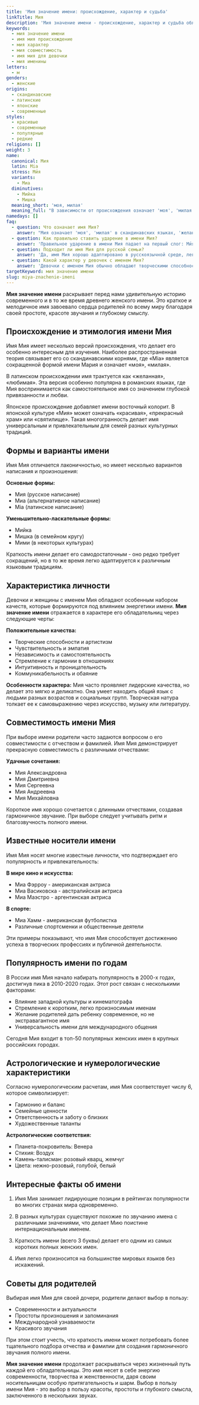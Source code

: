 ```yaml
---
title: 'Мия значение имени: происхождение, характер и судьба'
linkTitle: Мия
description: 'Мия значение имени - происхождение, характер и судьба обладательниц. Узнайте всё о красивом имени Мия: варианты написания, совместимость, именины и знаменитые носители.'
keywords:
  - мия значение имени
  - имя мия происхождение
  - мия характер
  - мия совместимость
  - имя мия для девочки
  - мия именины
letters:
  - м
genders:
  - женские
origins:
  - скандинавские
  - латинские
  - японские
  - современные
styles:
  - красивые
  - современные
  - популярные
  - редкие
religions: []
weight: 3
name:
  canonical: Мия
  latin: Mia
  stress: Ми́я
  variants:
    - Миа
  diminutives:
    - Мийка
    - Мишка
  meaning_short: 'моя, милая'
  meaning_full: "В зависимости от происхождения означает 'моя', 'милая', 'желанная' или 'морская'"
namedays: []
faq:
  - question: Что означает имя Мия?
    answer: "Мия означает 'моя', 'милая' в скандинавских языках, 'желанная' в латинском происхождении, а в японской культуре может означать 'красивая' или 'прекрасный храм'."
  - question: Как правильно ставить ударение в имени Мия?
    answer: 'Правильное ударение в имени Мия падает на первый слог: Ми́я.'
  - question: Подходит ли имя Мия для русской семьи?
    answer: 'Да, имя Мия хорошо адаптировано в русскоязычной среде, легко произносится и красиво звучит в сочетании с русскими отчествами и фамилиями.'
  - question: Какой характер у девочек с именем Мия?
    answer: 'Девочки с именем Мия обычно обладают творческими способностями, чувствительностью, независимостью и стремлением к гармонии в отношениях.'
targetKeyword: мия значение имени
slug: miya-znachenie-imeni
---
```


**Мия значение имени** раскрывает перед нами удивительную историю современного и в то же время древнего женского имени. Это краткое и мелодичное имя завоевало сердца родителей по всему миру благодаря своей простоте, красоте звучания и глубокому смыслу.

## Происхождение и этимология имени Мия

Имя Мия имеет несколько версий происхождения, что делает его особенно интересным для изучения. Наиболее распространенная теория связывает его со скандинавскими корнями, где «Mia» является сокращенной формой имени Мария и означает «моя», «милая».

В латинском происхождении имя трактуется как «желанная», «любимая». Эта версия особенно популярна в романских языках, где Мия воспринимается как самостоятельное имя со значением глубокой привязанности и любви.

Японское происхождение добавляет имени восточный колорит. В японской культуре «Мия» может означать «красивая», «прекрасный храм» или «святилище». Такая многогранность делает имя универсальным и привлекательным для семей разных культурных традиций.

## Формы и варианты имени

Имя Мия отличается лаконичностью, но имеет несколько вариантов написания и произношения:

**Основные формы:**

- Мия (русское написание)
- Миа (альтернативное написание)
- Mia (латинское написание)

**Уменьшительно-ласкательные формы:**

- Мийка
- Мишка (в семейном кругу)
- Мими (в некоторых культурах)

Краткость имени делает его самодостаточным - оно редко требует сокращений, но в то же время легко адаптируется к различным языковым традициям.

## Характеристика личности

Девочки и женщины с именем Мия обладают особенным набором качеств, которые формируются под влиянием энергетики имени. **Мия значение имени** отражается в характере его обладательниц через следующие черты:

**Положительные качества:**

- Творческие способности и артистизм
- Чувствительность и эмпатия
- Независимость и самостоятельность
- Стремление к гармонии в отношениях
- Интуитивность и проницательность
- Коммуникабельность и обаяние

**Особенности характера:**
Мия часто проявляет лидерские качества, но делает это мягко и деликатно. Она умеет находить общий язык с людьми разных возрастов и социальных групп. Творческая натура толкает ее к самовыражению через искусство, музыку или литературу.

## Совместимость имени Мия

При выборе имени родители часто задаются вопросом о его совместимости с отчеством и фамилией. Имя Мия демонстрирует прекрасную совместимость с различными отчествами:

**Удачные сочетания:**

- Мия Александровна
- Мия Дмитриевна
- Мия Сергеевна
- Мия Андреевна
- Мия Михайловна

Короткое имя хорошо сочетается с длинными отчествами, создавая гармоничное звучание. При выборе следует учитывать ритм и благозвучность полного имени.

## Известные носители имени

Имя Мия носят многие известные личности, что подтверждает его популярность и привлекательность:

**В мире кино и искусства:**

- Миа Фэрроу - американская актриса
- Миа Васиковска - австралийская актриса
- Миа Маэстро - аргентинская актриса

**В спорте:**

- Миа Хамм - американская футболистка
- Различные спортсменки и общественные деятели

Эти примеры показывают, что имя Мия способствует достижению успеха в творческих профессиях и публичной деятельности.

## Популярность имени по годам

В России имя Мия начало набирать популярность в 2000-х годах, достигнув пика в 2010-2020 годах. Этот рост связан с несколькими факторами:

- Влияние западной культуры и кинематографа
- Стремление к коротким, легко произносимым именам
- Желание родителей дать ребенку современное, но не экстравагантное имя
- Универсальность имени для международного общения

Сегодня Мия входит в топ-50 популярных женских имен в крупных российских городах.

## Астрологические и нумерологические характеристики

Согласно нумерологическим расчетам, имя Мия соответствует числу 6, которое символизирует:

- Гармонию и баланс
- Семейные ценности
- Ответственность и заботу о близких
- Художественные таланты

**Астрологические соответствия:**

- Планета-покровитель: Венера
- Стихия: Воздух
- Камень-талисман: розовый кварц, жемчуг
- Цвета: нежно-розовый, голубой, белый

## Интересные факты об имени

1. Имя Мия занимает лидирующие позиции в рейтингах популярности во многих странах мира одновременно.

2. В разных культурах существуют похожие по звучанию имена с различными значениями, что делает Мию поистине интернациональным именем.

3. Краткость имени (всего 3 буквы) делает его одним из самых коротких полных женских имен.

4. Имя легко произносится на большинстве мировых языков без искажений.

## Советы для родителей

Выбирая имя Мия для своей дочери, родители делают выбор в пользу:

- Современности и актуальности
- Простоты произношения и запоминания
- Международной узнаваемости
- Красивого звучания

При этом стоит учесть, что краткость имени может потребовать более тщательного подбора отчества и фамилии для создания гармоничного звучания полного имени.

**Мия значение имени** продолжает раскрываться через жизненный путь каждой его обладательницы. Это имя несет в себе энергию современности, творчества и женственности, даря своим носительницам особую притягательность и шарм. Выбор в пользу имени Мия - это выбор в пользу красоты, простоты и глубокого смысла, заключенного в нескольких звуках.
